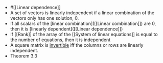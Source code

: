 - #[[Linear dependence]]
- A set of vectors is linearly independent if a linear combination of the vectors only has one solution, 0.
- If all scalars of the [linear combination]([[Linear combination]]) are 0, then it is [linearly dependent]([[Linear dependence]])
- If [[Rank]] of the array of the [[System of linear equations]] is equal to the number of equations, then it   is independent
- A square matrix is [invertible]([[Inverse]]) iff the columns or rows are linearly independent.
- Theorem 3.3